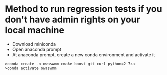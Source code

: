 # Method to run regression tests if you don't have admin rights on your local machine

- Download miniconda
- Open anaconda prompt
- At anaconda prompt, create a new conda environment and activate it

```
>conda create -n owaswmm cmake boost git curl python=2 7za
>conda activate owaswmm
```

